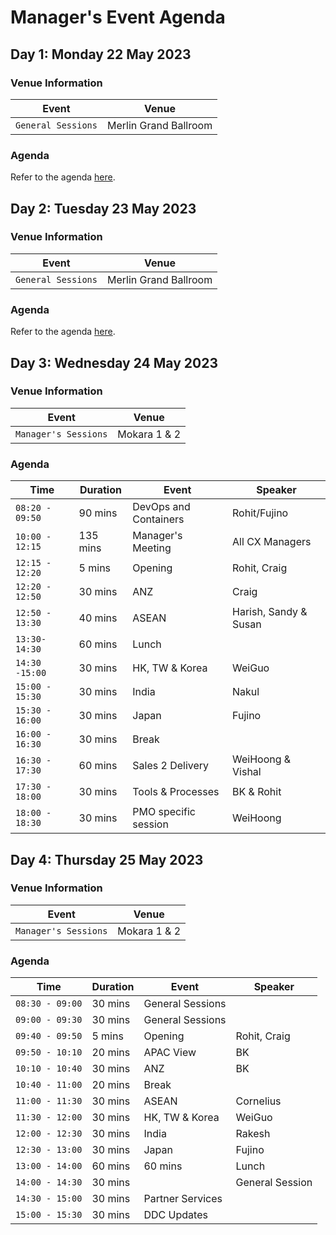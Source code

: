 # Manager's Event Agenda
## Day 1: Monday 22 May 2023
### Venue Information

| Event | Venue |
| ----------- | ----------- |
| `General Sessions` |  Merlin Grand Ballroom |

### Agenda

Refer to the agenda [here](general_agenda.md).

## Day 2: Tuesday 23 May 2023
### Venue Information

| Event | Venue |
| ----------- | ----------- |
| `General Sessions` |  Merlin Grand Ballroom |

### Agenda

Refer to the agenda [here](general_agenda.md).
## Day 3: Wednesday 24 May 2023
### Venue Information

| Event | Venue |
| ----------- | ----------- |
| `Manager's Sessions` |  Mokara 1 & 2 |

### Agenda

| Time | Duration | Event | Speaker |
|-------------------------|------|----------|----------------|
|`08:20 - 09:50`|  90 mins| DevOps and Containers           | Rohit/Fujino            |
|`10:00 - 12:15`|  135 mins |       Manager's Meeting    |       All CX Managers   |
|`12:15 - 12:20`| 5 mins  |     Opening      |   Rohit, Craig       |
|`12:20 - 12:50`| 30 mins  |       ANZ    |    Craig      |
|`12:50 - 13:30`|  40 mins |         ASEAN  |    Harish, Sandy & Susan   |
|`13:30- 14:30`|  60 mins |    Lunch       |          |
|`14:30 -15:00`|  30 mins |   HK, TW & Korea        |    WeiGuo      |
|`15:00 - 15:30`|  30 mins |     India        |  Nakul        |
|`15:30 - 16:00`|  30 mins  |     Japan      |      Fujino    |
|`16:00 - 16:30`| 30 mins  |        Break   |          |
|`16:30 - 17:30`|  60 mins |        Sales 2 Delivery   |   WeiHoong & Vishal       |
|`17:30 - 18:00`| 30 mins  |       Tools & Processes    |      BK & Rohit    |
|`18:00 - 18:30`|  30 mins |      PMO specific session     |     WeiHoong     |

## Day 4: Thursday 25 May 2023

### Venue Information

| Event | Venue |
| ----------- | ----------- |
| `Manager's Sessions` | Mokara 1 & 2 |

### Agenda


| Time | Duration | Event | Speaker |
|-------------------------|------|----------|----------------|
|`08:30 - 09:00`|  30 mins   |    General Sessions       |          |
|`09:00 - 09:30`| 30 mins   |    General Sessions              |
|`09:40 - 09:50`|  5 mins  |     Opening      |   Rohit, Craig  |
|`09:50 - 10:10`| 20 mins  |       APAC View    |     BK     |
|`10:10 - 10:40`| 30 mins   | ANZ           | BK          |
|`10:40 - 11:00`| 20 mins  | Break          |          |
|`11:00 - 11:30`|  30 mins |     ASEAN      |      Cornelius    |
|`11:30 - 12:00`| 30 mins   |     HK, TW & Korea        |    WeiGuo       |
|`12:00 - 12:30`| 30 mins   |          India        |  Rakesh         |
|`12:30 - 13:00`| 30 mins   |  Japan      |      Fujino    |
|`13:00 - 14:00`|  60 mins |      60 mins |    Lunch          |
|`14:00 - 14:30`| 30 mins  |    | General Session  |          |
|`14:30 - 15:00`| 30 mins   |        Partner Services   |          |
|`15:00 - 15:30`|  30 mins |        DDC Updates   |          |
